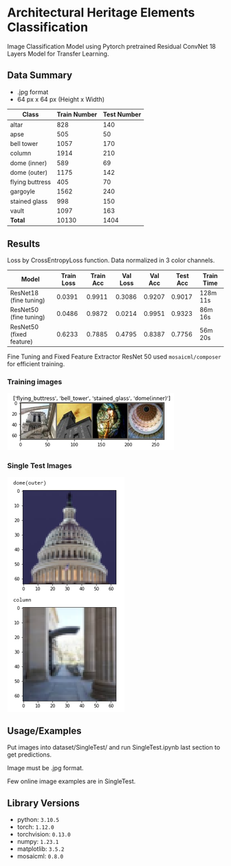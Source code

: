 # Architectural Heritage Elements Classification

Image Classification Model using Pytorch pretrained Residual ConvNet 18 Layers Model for Transfer Learning.

## Data Summary

- .jpg format
- 64 px x 64 px (Height x Width)


| Class | Train Number | Test Number |
| --- | --- | --- |
| altar | 828 | 140 |
| apse | 505 | 50 |
| bell tower | 1057 | 170 |
| column | 1914 | 210 |
| dome (inner) | 589 | 69 |
| dome (outer) | 1175 | 142 |
| flying buttress | 405 | 70 |
| gargoyle | 1562 | 240 |
| stained glass | 998 | 150 |
| vault | 1097 | 163 |
| **Total** | 10130 | 1404 |



## Results

Loss by CrossEntropyLoss function.  Data normalized in 3 color channels.

Model | Train Loss | Train Acc | Val Loss | Val Acc | Test Acc | Train Time | 
--- | --- | --- | --- |--- |--- |---
ResNet18 (fine tuning) | 0.0391 | 0.9911 | 0.3086 | 0.9207 | 0.9017 | 128m 11s |
ResNet50 (fine tuning) | 0.0486 | 0.9872 | 0.0214 | 0.9951 | 0.9323 | 86m 16s |
ResNet50 (fixed feature) | 0.6233 | 0.7885 | 0.4795 | 0.8387 | 0.7756 | 56m 20s |


Fine Tuning and Fixed Feature Extractor ResNet 50 used `mosaicml/composer` for efficient training.


### Training images
![Training images](/ScreenShots/InputSample.PNG)

### Single Test Images
![Single Test Images](/ScreenShots/OutputSample.PNG)



## Usage/Examples

Put images into dataset/SingleTest/ and run SingleTest.ipynb last section to get predictions. 

Image must be .jpg format.

Few online image examples are in SingleTest.



## Library Versions

- python: `3.10.5`
- torch: `1.12.0`
- torchvision: `0.13.0`
- numpy: `1.23.1`
- matplotlib: `3.5.2`
- mosaicml: `0.8.0`

